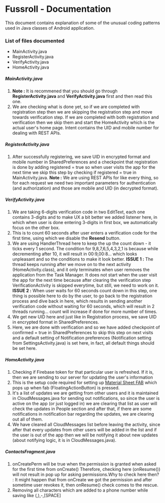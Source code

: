 # Fussroll - Documentation

This document contains explanation of some of the unusual coding patterns used in Java classes of Android application.

### List of files documented

- MainActivity.java
- RegisterActivity.java
- VerifyActivity.java
- HomeActivity.java

##### MainActivity.java
1. **Note :** It is recommened that you should go through **RegisterActivity.java** and **VerifyActivity.java** first and then read this one.
2. We are checking what is done yet, so if we are completed with registration step then we are skipping the registration step and move towards verification step. If we are completed with both registration and verification then we skip them and start the HomeActivity which is the actual user's home page. Intent contains the UID and mobile number for dealing with REST APIs.

##### RegisterActivity.java
1. After successfully registering, we save UID in encrypted format and mobile number in SharedPreferences and a checkpoint that registration is done by adding registered = true so when user visits the app for the next time we skip this step by checking if registered = true in MainActivity.java. **Note :** We are using REST APIs for like every thing, so for each request we need two important parameters for authentication (and authorization) and those are mobile and UID (in decrypted format).

##### VerifyActivity.java
1. We are taking 6-digits verification code in two EditText, each one contains 3-digits and to make UX a bit better we added listener here, in which when user is done entering 3-digits in first box, we automatically focus on the other box.
2. This is to count 60 seconds after user enters a verification code for the first time, using which we disable the **Resend** button. 
3. We are using HandlerThread here to keep the up the count down - it ticks every 1 second. The condition for 9,8,7,6,5,4,3,2,1 is because while decrementing after 10, it will result in 00:9,00:8... which looks unpleasant and so the conditions to make it look better. **ISSUE 1 :** The thread keeps running after we move on to the next activity (HomeActivity.class), and it only terminates when user removes the application from the Task Manager. It does not start when the user visit the app for the next time because after clearing the verification step VerificationActivity is skipped everytime, but still, we need to work on it. **ISSUE 2 :** When user waits for 60 seconds count down in this step, one thing is possible here to do by the user, to go back to the registration process and dive back in here, which results in sending another verification code without waiting for 60 seconds, which will result in 2 threads running... count will increase if done for more number of times.
4. We get new UID here and just like in Registration process, we save UID in encrypted format in SharedPreferences. 
5. Here, we are done with verification and so we have added checkpoint of confirmed = true in SharedPreferences to skip this step on next visits and a default setting of Notification preferences (Notification setting from SettingsActivity.java) is set here, in fact, all default things should be set here.

##### HomeActivity.java
1. Checking if Firebase token for that particular user is refreshed. If it is, then we are sending to our server for updating the user's information
2. This is the setup code required for setting up [Material Sheet FAB](https://github.com/gowong/material-sheet-fab) which pops up when fab (FloatingActionButton) is pressed.
3. It's a list of updates we are getting from other users and it is maintained in CloudMessages.java for sending out notifications, so since the user is active on the app (or just logged in) we are clearing that list as user will check the updates in People section and after that, if there are some notifications in notification bar regarding the updates, we are clearing out all of them. 
4. We have cleared all CloudMessages list before leaving the activity, since after that every updates from other users will be added in the list and if the user is out of the app then we will be notifying it about new updates (about notifying logic, it is in CloudMessages.java).

##### ContactsFragment.java
1. onCreatePerm will be true when the permission is granted when asked for the first time from onCreate() Therefore, checking here (onResume()) will not result in pop up for asking permissions.Why to check here then? : It might happen that from onCreate we got the permission and after sometime user revokes it, then onResume() check comes to the rescue.
2. Removing all characters which are added to a phone number while saving like (,),-,[SPACE]
